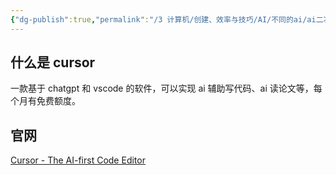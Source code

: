 ```yaml
---
{"dg-publish":true,"permalink":"/3 计算机/创建、效率与技巧/AI/不同的ai/ai二次开发应用/cursor/","title":"cursor","tags":["category/AI"]}
---
```



## 什么是 cursor
一款基于 chatgpt 和 vscode 的软件，可以实现 ai 辅助写代码、ai 读论文等，每个月有免费额度。 
## 官网
[Cursor - The AI-first Code Editor](https://www.cursor.so/)